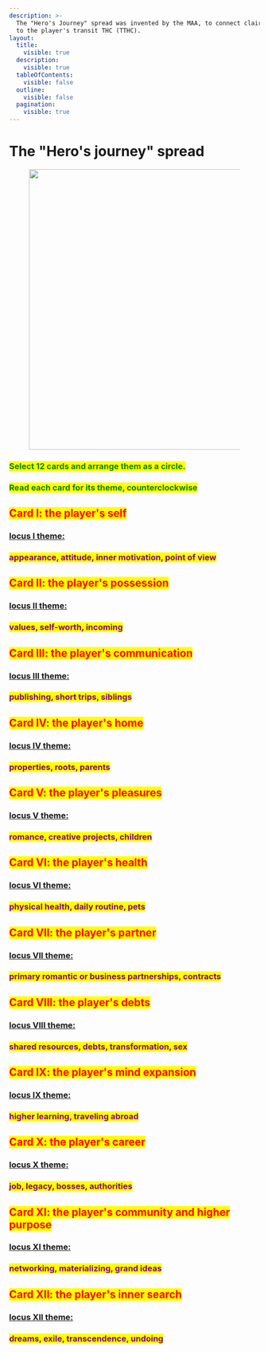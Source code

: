 ```yaml
---
description: >-
  The "Hero's Journey" spread was invented by the MAA, to connect clairvoyance
  to the player's transit THC (TTHC).
layout:
  title:
    visible: true
  description:
    visible: true
  tableOfContents:
    visible: false
  outline:
    visible: false
  pagination:
    visible: true
---
```


# The "Hero's journey" spread

<figure><img src="../../../../../../.gitbook/assets/pexels-btgl-♡-19002306.jpg" alt="" width="563"><figcaption></figcaption></figure>

### <mark style="color:green;">Select 12 cards and arrange them as a circle.</mark>&#x20;

### <mark style="color:green;">Read each card for its theme,  counterclockwise</mark>

## <mark style="color:red;">Card I: the player's self</mark>&#x20;

### [locus I theme: ](../../../../astrology/the-usdchoice-of-astrology/houses/locus-i-identity.md)

### <mark style="color:purple;">appearance, attitude, inner motivation, point of view</mark>

###

## <mark style="color:red;">Card II: the player's possession</mark>

### [locus II theme:](the-heros-journey-spread.md#locus-ii-theme)

### <mark style="color:purple;">values, self-worth, incoming</mark>



## <mark style="color:red;">Card III: the player's communication</mark>&#x20;

### [locus III theme:](the-heros-journey-spread.md#locus-iii-theme)

### <mark style="color:purple;">publishing, short trips, siblings</mark>



## <mark style="color:red;">Card IV: the player's home</mark>

### [locus IV theme: ](the-heros-journey-spread.md#locus-iv-theme)

### <mark style="color:purple;">properties, roots, parents</mark>



## <mark style="color:red;">Card V: the player's pleasures</mark>&#x20;

### [locus V theme: ](the-heros-journey-spread.md#locus-fifth-theme)

### <mark style="color:purple;">romance, creative projects, children</mark>



## <mark style="color:red;">Card VI: the player's health</mark>

### [locus VI theme: ](the-heros-journey-spread.md#locus-sixth-theme)

### <mark style="color:purple;">physical health, daily routine, pets</mark>



## <mark style="color:red;">Card VII: the player's partner</mark>&#x20;

### [locus VII theme: ](the-heros-journey-spread.md#locus-seventh-theme)

### <mark style="color:purple;">primary romantic or business partnerships, contracts</mark>



## <mark style="color:red;">Card VIII: the player's debts</mark>&#x20;

### [locus VIII theme: ](the-heros-journey-spread.md#locus-eight-theme)

### <mark style="color:purple;">shared resources, debts, transformation, sex</mark>



## <mark style="color:red;">Card IX: the player's mind expansion</mark>&#x20;

### [locus IX theme: ](the-heros-journey-spread.md#locus-ninth-theme)

### <mark style="color:purple;">higher learning, traveling abroad</mark>



## <mark style="color:red;">Card X: the player's career</mark>&#x20;

### [locus X theme: ](the-heros-journey-spread.md#locus-tenth-theme)

### <mark style="color:purple;">job, legacy, bosses, authorities</mark>



## <mark style="color:red;">Card XI: the player's community and higher purpose</mark>&#x20;

### [locus XI theme: ](the-heros-journey-spread.md#locus-eleventh-theme)

### <mark style="color:purple;">networking, materializing, grand ideas</mark>



## <mark style="color:red;">Card XII: the player's inner search</mark>&#x20;

### [locus XII theme:](../../../../astrology/the-usdchoice-of-astrology/houses/locus-xii-undoing/)

### <mark style="color:purple;">dreams, exile, transcendence, undoing</mark>



